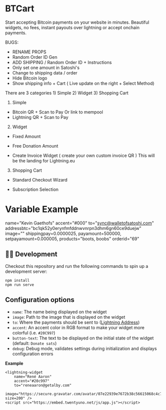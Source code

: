 # BTCart

Start accepting Bitcoin payments on your website in minutes. Beautiful widgets, no fees, instant payouts over lightning or accept onchain payments. 

BUGS:
- RENAME PROPS
- Random Order ID Gen 
- ADD SHIPPING / Random Order ID + Instructions
- Only set one amount in Satoshi's 
- Change to shipping data / order
- Hide Bitcoin logo
- Show shipping info + Cart ( Live update on the right + Select Method)

There are 3 categories 
	1) Simple
	2) Widget
	3) Shopping Cart 

1) Simple

- Bitcoin QR + Scan to Pay Or link to mempool
- Lightning QR + Scan to Pay

2) Widget

- Fixed Amount 

- Free Donation Amount 

- Create Invoice Widget ( create your own custom invoice QR )
This will be the landing for Lightning.eu

3) Shopping Cart

- Standard Checkout Wizard

- Subscription Selection

# Variable Example

name="Kevin Gaethofs" 
accent="#000" 
to="sync@walletofsatoshi.com" 
addressbtc="bc1qk52y0erynfmfddnwvnrpn3dhm6gn60ce9duejw"
image="" 
shippingpay=0.0000025,
payamount=500000,
setpayamount=0.000005,
products="boots, boobs"
orderid="69"

## 🧑‍💻 Development

Checkout this repository and run the following commands to spin up a development server:

```
npm install
npm run serve
```

## Configuration options
 - `name`: The name being displayed on the widget
 - `image`: Path to the image that is displayed on the widget
 - `to`: Where the payments should be sent to ([Lightning Address](https://lightningaddress.com/))
 - `accent`: An accent color in RGB format to make your widget more colorful (i.e. `#20C997`)
 - `button-text`: The text to be displayed on the initial state of the widget (default: `Donate sats`)
 - `debug`: Debug mode, validates settings during initialization and displays configuration errors

**Example**
```
<lightning-widget 
    name="René Aaron" 
    accent="#20c997" 
    to="reneaaron@getalby.com" 
    image="https://secure.gravatar.com/avatar/07e22939e7672b38c56615068c4c715f?size=200" />
<script src="https://embed.twentyuno.net/js/app.js"></script>
```



